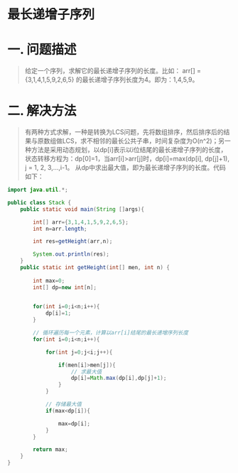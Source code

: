 最长递增子序列
============

# 一. 问题描述

> 给定一个序列，求解它的最长递增子序列的长度。比如： arr[] = {3,1,4,1,5,9,2,6,5} 的最长递增子序列长度为4。即为：1,4,5,9。

# 二. 解决方法

> 有两种方式求解，一种是转换为LCS问题，先将数组排序，然后排序后的结果与原数组做LCS，求不相邻的最长公共子串，时间复杂度为O(n^2)；另一种方法是采用动态规划，以dp[i]表示以i位结尾的最长递增子序列的长度，状态转移方程为：dp[0]=1，当arr[i]>arr[j]时，dp[i]=max(dp[i], dp[j]+1), j = 1, 2, 3,...,i-1。 从dp中求出最大值，即为最长递增子序列的长度。代码如下：

```java
import java.util.*;

public class Stack {
    public static void main(String []args){

        int[] arr={3,1,4,1,5,9,2,6,5};
        int n=arr.length;

        int res=getHeight(arr,n);

        System.out.println(res);
    }
    public static int getHeight(int[] men, int n) {
        
        int max=0;
        int[] dp=new int[n];

        
        for(int i=0;i<n;i++){
            dp[i]=1;
        }

        // 循环遍历每一个元素，计算以arr[i]结尾的最长递增序列长度
        for(int i=0;i<n;i++){

            for(int j=0;j<i;j++){

                if(men[i]>men[j]){
                    // 求最大值
                    dp[i]=Math.max(dp[i],dp[j]+1);
                }
            }

            // 存储最大值
            if(max<dp[i]){

                max=dp[i];
            }
        }

        return max;
    }
}
```
